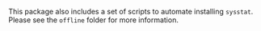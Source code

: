 
This package also includes a set of scripts to automate installing `sysstat`. Please see the `offline` folder for more information.
